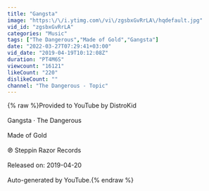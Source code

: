 ```yaml
---
title: "Gangsta"
image: "https:\/\/i.ytimg.com\/vi\/zgsbxGvRrLA\/hqdefault.jpg"
vid_id: "zgsbxGvRrLA"
categories: "Music"
tags: ["The Dangerous","Made of Gold","Gangsta"]
date: "2022-03-27T07:29:41+03:00"
vid_date: "2019-04-19T10:12:08Z"
duration: "PT4M6S"
viewcount: "16121"
likeCount: "220"
dislikeCount: ""
channel: "The Dangerous - Topic"
---
```

{% raw %}Provided to YouTube by DistroKid<br /><br />Gangsta · The Dangerous<br /><br />Made of Gold<br /><br />℗ Steppin Razor Records<br /><br />Released on: 2019-04-20<br /><br />Auto-generated by YouTube.{% endraw %}
